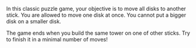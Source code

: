 In this classic puzzle game, your objective is to move all disks to another stick.
You are allowed to move one disk at once. You cannot put a bigger disk on a smaller disk.

The game ends when you build the same tower on one of other sticks.
Try to finish it in a minimal number of moves!
